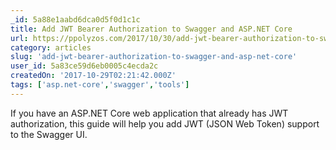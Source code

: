```yaml
---
_id: 5a88e1aabd6dca0d5f0d1c1c
title: Add JWT Bearer Authorization to Swagger and ASP.NET Core
url: https://ppolyzos.com/2017/10/30/add-jwt-bearer-authorization-to-swagger-and-asp-net-core/
category: articles
slug: 'add-jwt-bearer-authorization-to-swagger-and-asp-net-core'
user_id: 5a83ce59d6eb0005c4ecda2c
createdOn: '2017-10-29T02:21:42.000Z'
tags: ['asp.net-core','swagger','tools']
---
```


If you have an ASP.NET Core web application that already has JWT authorization, this guide will help you add JWT (JSON Web Token) support to the Swagger UI.
